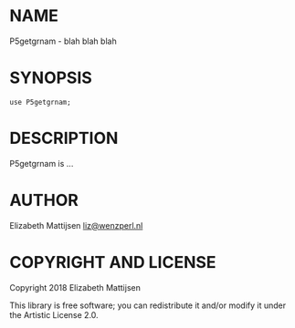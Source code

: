 NAME
====

P5getgrnam - blah blah blah

SYNOPSIS
========

    use P5getgrnam;

DESCRIPTION
===========

P5getgrnam is ...

AUTHOR
======

Elizabeth Mattijsen <liz@wenzperl.nl>

COPYRIGHT AND LICENSE
=====================

Copyright 2018 Elizabeth Mattijsen

This library is free software; you can redistribute it and/or modify it under the Artistic License 2.0.

